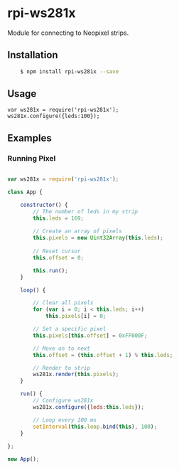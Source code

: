 # rpi-ws281x

Module for connecting to Neopixel strips.

## Installation

````bash
	$ npm install rpi-ws281x --save
````


## Usage

	var ws281x = require('rpi-ws281x');
    ws281x.configure({leds:100});


## Examples

### Running Pixel

````javascript

var ws281x = require('rpi-ws281x');

class App {

    constructor() {
        // The number of leds in my strip
		this.leds = 169;
		
		// Create an array of pixels
		this.pixels = new Uint32Array(this.leds);
		
		// Reset cursor
		this.offset = 0;

        this.run();
    }

    loop() {

        // Clear all pixels
        for (var i = 0; i < this.leds; i++)
            this.pixels[i] = 0;

        // Set a specific pixel
        this.pixels[this.offset] = 0xFF000F;

        // Move on to next
        this.offset = (this.offset + 1) % this.leds;

        // Render to strip
        ws281x.render(this.pixels);
    }

    run() {
        // Configure ws281x
        ws281x.configure({leds:this.leds});

        // Loop every 100 ms
        setInterval(this.loop.bind(this), 100);
    }
    
};

new App();

````
